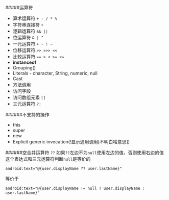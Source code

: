 #####运算符
- 算术运算符    ``+ - / * %``
- 字符串连接符  ``+``  
- 逻辑运算符    ``&& || ``
- 位运算符      ``& | ^``
- 一元运算符    ``+ - ! ~``
- 位移运算符    ``>> >>> << ``
- 比较运算符    ``== > < >= <=``
- **instanceof**
- Grouping()
- Literals - character, String, numeric, null
- Cast
- 方法调用
- 访问字段
- 访问数组元素 ``[]``
- 三元运算符 ``?:``

######不支持的操作  
- this
- super
- new
- Explicit generic invocation(!显示通用调用[不明白啥意思])

######空合并运算符 ``??``
如果``??``左边不为``null``使用左边的值，否则使用右边的值这个表达式和三元运算符判断``null``是等价的

```
android:text="@{user.displayName ?? user.lastName}"
```
  等价于
```
android:text="@{user.displayName != null ? user.displayName : user.lastName}"
```
